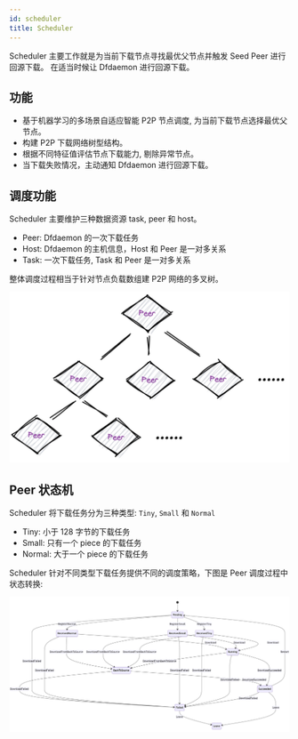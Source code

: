 ```yaml
---
id: scheduler
title: Scheduler
---
```


Scheduler 主要工作就是为当前下载节点寻找最优父节点并触发 Seed Peer 进行回源下载。
在适当时候让 Dfdaemon 进行回源下载。

## 功能

- 基于机器学习的多场景自适应智能 P2P 节点调度, 为当前下载节点选择最优父节点。
- 构建 P2P 下载网络树型结构。
- 根据不同特征值评估节点下载能力, 剔除异常节点。
- 当下载失败情况，主动通知 Dfdaemon 进行回源下载。

## 调度功能

Scheduler 主要维护三种数据资源 task, peer 和 host。

- Peer: Dfdaemon 的一次下载任务
- Host: Dfdaemon 的主机信息，Host 和 Peer 是一对多关系
- Task: 一次下载任务, Task 和 Peer 是一对多关系

整体调度过程相当于针对节点负载数组建 P2P 网络的多叉树。

![scheduler-tree](../../resource/architecture/scheduler-tree.jpg)

## Peer 状态机

Scheduler 将下载任务分为三种类型: `Tiny`, `Small` 和 `Normal`

- Tiny: 小于 128 字节的下载任务
- Small: 只有一个 piece 的下载任务
- Normal: 大于一个 piece 的下载任务

Scheduler 针对不同类型下载任务提供不同的调度策略，下图是 Peer 调度过程中状态转换:

![scheduler-state-machine](../../resource/architecture/scheduler-state-machine.jpg)
